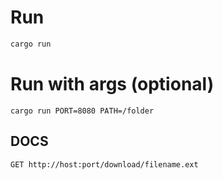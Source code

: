 # Run

```sh
cargo run
```

# Run with args (optional)

```
cargo run PORT=8080 PATH=/folder
```

## DOCS

```
GET http://host:port/download/filename.ext
```
